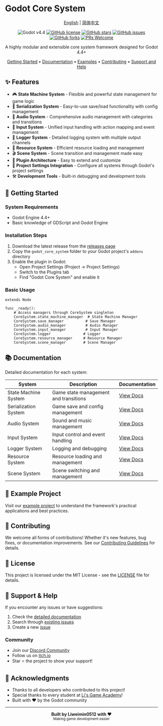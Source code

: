 # Godot Core System

<div align="center">

[English](README.md) | [简体中文](README_zh.md)

![Godot v4.4](https://img.shields.io/badge/Godot-v4.4-478cbf?logo=godot-engine&logoColor=white)
[![GitHub license](https://img.shields.io/github/license/Liweimin0512/godot_core_system)](LICENSE)
[![GitHub stars](https://img.shields.io/github/stars/Liweimin0512/godot_core_system)](https://github.com/Liweimin0512/godot_core_system/stargazers)
[![GitHub issues](https://img.shields.io/github/issues/Liweimin0512/godot_core_system)](https://github.com/Liweimin0512/godot_core_system/issues)
[![GitHub forks](https://img.shields.io/github/forks/Liweimin0512/godot_core_system)](https://github.com/Liweimin0512/godot_core_system/network)
[![PRs Welcome](https://img.shields.io/badge/PRs-welcome-brightgreen.svg)](CONTRIBUTING.md)

A highly modular and extensible core system framework designed for Godot 4.4+

[Getting Started](#-getting-started) •
[Documentation](docs/) •
[Examples](examples/) •
[Contributing](docs/CONTRIBUTING.md) •
[Support and Help](#-support--help)

</div>

## ✨ Features

- 🎮 **State Machine System** - Flexible and powerful state management for game logic
- 💾 **Serialization System** - Easy-to-use save/load functionality with config management
- 🎵 **Audio System** - Comprehensive audio management with categories and transitions
- 🎯 **Input System** - Unified input handling with action mapping and event management
- 📝 **Logger System** - Detailed logging system with multiple output channels
- 🎨 **Resource System** - Efficient resource loading and management
- 🎬 **Scene System** - Scene transition and management made easy
- 🔧 **Plugin Architecture** - Easy to extend and customize
- 📱 **Project Settings Integration** - Configure all systems through Godot's project settings
- 🛠️ **Development Tools** - Built-in debugging and development tools

## 🚀 Getting Started

### System Requirements

- Godot Engine 4.4+
- Basic knowledge of GDScript and Godot Engine

### Installation Steps

1. Download the latest release from the [releases page](https://github.com/Liweimin0512/godot_core_system/releases)
2. Copy the `godot_core_system` folder to your Godot project's `addons` directory
3. Enable the plugin in Godot:
   - Open Project Settings (Project -> Project Settings)
   - Switch to the Plugins tab
   - Find "Godot Core System" and enable it

### Basic Usage

```gdscript
extends Node

func _ready():
    # Access managers through CoreSystem singleton
    CoreSystem.state_machine_manager  # State Machine Manager
    CoreSystem.save_manager          # Save Manager
    CoreSystem.audio_manager         # Audio Manager
    CoreSystem.input_manager         # Input Manager
    CoreSystem.logger               # Logger
    CoreSystem.resource_manager     # Resource Manager
    CoreSystem.scene_manager        # Scene Manager
```

## 📚 Documentation

Detailed documentation for each system:

| System               | Description                           | Documentation                                |
| -------------------- | ------------------------------------- | -------------------------------------------- |
| State Machine System | Game state management and transitions | [View Docs](docs/state_machine_system_en.md) |
| Serialization System | Game save and config management       | [View Docs](docs/serialization_system_en.md) |
| Audio System         | Sound and music management            | [View Docs](docs/audio_system_en.md)         |
| Input System         | Input control and event handling      | [View Docs](docs/input_system_en.md)         |
| Logger System        | Logging and debugging                 | [View Docs](docs/logger_system_en.md)        |
| Resource System      | Resource loading and management       | [View Docs](docs/resource_system_en.md)      |
| Scene System         | Scene switching and management        | [View Docs](docs/scene_system_en.md)         |

## 🌟 Example Project

Visit our [example project](examples/) to understand the framework's practical applications and best practices.

## 🤝 Contributing

We welcome all forms of contributions! Whether it's new features, bug fixes, or documentation improvements. See our [Contributing Guidelines](CONTRIBUTING.md) for details.

## 📄 License

This project is licensed under the MIT License - see the [LICENSE](LICENSE) file for details.

## 💖 Support & Help

If you encounter any issues or have suggestions:

1. Check the [detailed documentation](docs/)
2. Search through [existing issues](https://github.com/Liweimin0512/godot_core_system/issues)
3. Create a new [issue](https://github.com/Liweimin0512/godot_core_system/issues/new)

### Community

- Join our [Discord Community](https://discord.gg/s7cnrHWA)
- Follow us on [itch.io](https://godot-li.itch.io/)
- Star ⭐ the project to show your support!

## 🙏 Acknowledgments

- Thanks to all developers who contributed to this project!
- Special thanks to every student at [Li's Game Academy](https://wx.zsxq.com/group/28885154818841)!
- Built with ❤️ by the Godot community

---

<div align="center">
    <strong>Built by Liweimin0512 with ❤️</strong><br>
    <sub>Making game development easier</sub>
</div>
